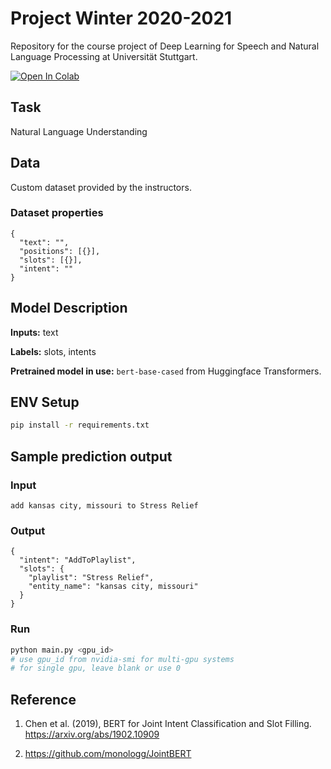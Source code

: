 # Project Winter 2020-2021
Repository for the course project of Deep Learning for Speech and Natural Language Processing at Universität Stuttgart.

[![Open In Colab](https://colab.research.google.com/assets/colab-badge.svg)](https://colab.research.google.com/github/ShawonAshraf/nlu-jointbert-dl2021/blob/main/notebooks/nlu_jointbert_dl21.ipynb)


## Task
Natural Language Understanding

## Data
Custom dataset provided by the instructors.

### Dataset properties
````json5
{
  "text": "",
  "positions": [{}],
  "slots": [{}],
  "intent": ""
}
````

## Model Description
__Inputs:__ text

__Labels:__ slots, intents

__Pretrained model in use:__ `bert-base-cased` from Huggingface Transformers.

## ENV Setup
````bash
pip install -r requirements.txt
````

## Sample prediction output

### Input
```
add kansas city, missouri to Stress Relief
```

### Output
```json5
{
  "intent": "AddToPlaylist",
  "slots": {
    "playlist": "Stress Relief",
    "entity_name": "kansas city, missouri"
  }
}
```

### Run
```bash
python main.py <gpu_id>
# use gpu_id from nvidia-smi for multi-gpu systems
# for single gpu, leave blank or use 0
```

## Reference
1. Chen et al. (2019), BERT for Joint Intent Classification and Slot Filling.
https://arxiv.org/abs/1902.10909

2. https://github.com/monologg/JointBERT

